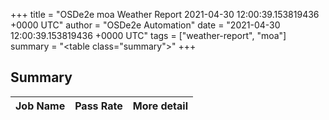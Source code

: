 +++
title = "OSDe2e moa Weather Report 2021-04-30 12:00:39.153819436 +0000 UTC"
author = "OSDe2e Automation"
date = "2021-04-30 12:00:39.153819436 +0000 UTC"
tags = ["weather-report", "moa"]
summary = "<table class=\"summary\"></table>"
+++
## Summary

| Job Name | Pass Rate | More detail |
|----------|-----------|-------------|



